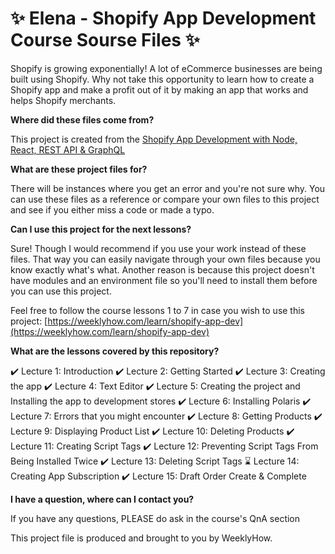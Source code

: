 # :sparkles: Elena - Shopify App Development Course Sourse Files :sparkles:

Shopify is growing exponentially! A lot of eCommerce businesses are being built using Shopify. Why not take this opportunity to learn how to create a Shopify app and make a profit out of it by making an app that works and helps Shopify merchants.

__Where did these files come from?__

This project is created from the [Shopify App Development with Node, React, REST API & GraphQL](https://weeklyhow.com/learn/shopify-app-dev)

__What are these project files for?__

There will be instances where you get an error and you're not sure why. You can use these files as a reference or compare your own files to this project and see if you either miss a code or made a typo.

__Can I use this project for the next lessons?__

Sure! Though I would recommend if you use your work instead of these files. That way you can easily navigate through your own files because you know exactly what's what. Another reason is because this project doesn't have modules and an environment file so you'll need to install them before you can use this project.

Feel free to follow the course lessons 1 to 7 in case you wish to use this project:
[https://weeklyhow.com/learn/shopify-app-dev](https://weeklyhow.com/learn/shopify-app-dev)

__What are the lessons covered by this repository?__

:heavy_check_mark: Lecture 1: Introduction
:heavy_check_mark: Lecture 2: Getting Started
:heavy_check_mark: Lecture 3: Creating the app
:heavy_check_mark: Lecture 4: Text Editor
:heavy_check_mark: Lecture 5: Creating the project and Installing the app to development stores
:heavy_check_mark: Lecture 6: Installing Polaris
:heavy_check_mark: Lecture 7: Errors that you might encounter
:heavy_check_mark: Lecture 8: Getting Products
:heavy_check_mark: Lecture 9: Displaying Product List
:heavy_check_mark: Lecture 10: Deleting Products
:heavy_check_mark: Lecture 11: Creating Script Tags
:heavy_check_mark: Lecture 12: Preventing Script Tags From Being Installed Twice
:heavy_check_mark: Lecture 13: Deleting Script Tags
:hourglass: Lecture 14: Creating App Subscription
:heavy_check_mark: Lecture 15: Draft Order Create & Complete

__I have a question, where can I contact you?__

If you have any questions, PLEASE do ask in the course's QnA section

This project file is produced and brought to you by WeeklyHow.
